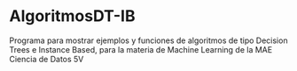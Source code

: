 # AlgoritmosDT-IB
Programa para mostrar ejemplos y funciones de algoritmos de tipo Decision Trees e Instance Based, para la materia de Machine Learning de la MAE Ciencia de Datos 5V
